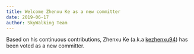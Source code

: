```yaml
---
title: Welcome Zhenxu Ke as a new committer
date: 2019-06-17
author: SkyWalking Team
---
```


Based on his continuous contributions, Zhenxu Ke (a.k.a [kezhenxu94](https://github.com/kezhenxu94)) has been voted as a new committer.